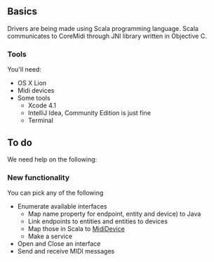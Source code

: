## Basics

Drivers are being made using Scala programming language. Scala communicates to CoreMidi through JNI library written in Objective C.

### Tools

You'll need:

* OS X Lion
* Midi devices
* Some tools
    * Xcode 4.1
    * IntelliJ Idea, Community Edition is just fine
    * Terminal

## To do

We need help on the following:

### New functionality

You can pick any of the following

* Enumerate available interfaces
    * Map name property for endpoint, entity and device) to Java
    * Link endpoints to entities and entities to devices
    * Map those in Scala to [MidiDevice](http://download.oracle.com/javase/1.5.0/docs/api/javax/sound/midi/MidiDevice.Info.html)
    * Make a service
* Open and Close an interface
* Send and receive MIDI messages

